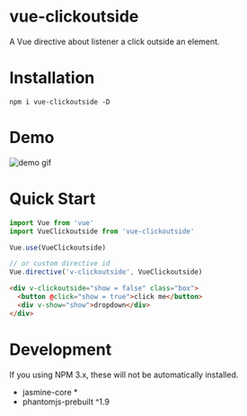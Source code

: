 # vue-clickoutside
A Vue directive about listener a click outside an element.

# Installation
```shell
npm i vue-clickoutside -D
```

# Demo
![demo gif](http://g.recordit.co/pDjxMhZ1IA.gif)

# Quick Start
```javascript
import Vue from 'vue'
import VueClickoutside from 'vue-clickoutside'

Vue.use(VueClickoutside)

// or custom directive id
Vue.directive('v-clickoutside', VueClickoutside)
```

```html
<div v-clickoutside="show = false" class="box">
  <button @click="show = true">click me</button>
  <div v-show="show">dropdown</div>
</div>
```

# Development
If you using NPM 3.x, these will not be automatically installed.

- jasmine-core *
- phantomjs-prebuilt ^1.9
